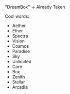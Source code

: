 "DreamBox" -> Already Taken

Cool words:
- Aether
- Ether
- Spectra
- Vision
- Cosmos
- Paradise
- Sky
- Unlimited
- Core
- Box
- Zenith
- Stellar
- Arcadia